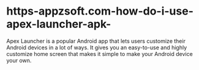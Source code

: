 # https-appzsoft.com-how-do-i-use-apex-launcher-apk-
Apex Launcher is a popular Android app that lets users customize their Android devices in a lot of ways. It gives you an easy-to-use and highly customize home screen that makes it simple to make your Android device your own.
